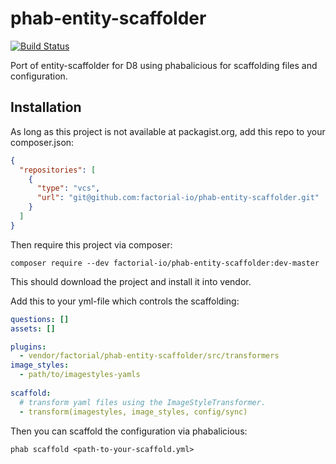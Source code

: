 
# phab-entity-scaffolder

[![Build Status](https://travis-ci.org/factorial-io/phab-entity-scaffolder.svg?branch=master)](https://travis-ci.org/factorial-io/phab-entity-scaffolder)

Port of entity-scaffolder for D8 using phabalicious for scaffolding files and configuration.

## Installation

As long as this project is not available at packagist.org, add this repo to your composer.json:

```json
{
  "repositories": [
    {
      "type": "vcs",
      "url": "git@github.com:factorial-io/phab-entity-scaffolder.git"
    }
  ]
}
```

Then require this project via composer:
```shell
composer require --dev factorial-io/phab-entity-scaffolder:dev-master
```
This should download the project and install it into vendor.

Add this to your yml-file which controls the scaffolding:

```yaml
questions: []
assets: []

plugins:
  - vendor/factorial/phab-entity-scaffolder/src/transformers
image_styles:
  - path/to/imagestyles-yamls
  
scaffold:
  # transform yaml files using the ImageStyleTransformer.
  - transform(imagestyles, image_styles, config/sync)
```

Then you can scaffold the configuration via phabalicious:

```
phab scaffold <path-to-your-scaffold.yml>
